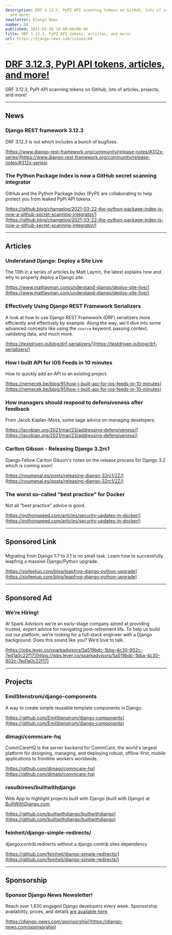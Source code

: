 ```yaml
---
description: DRF 3.12.3, PyPI API scanning tokens on GitHub, lots of articles, projects,
  and more!
newsletter: Django News
number: 68
published: 2021-03-26 10:00:00+00:00
title: DRF 3.12.3, PyPI API tokens, articles, and more!
url: https://django-news.com/issues/68
---
```


# [DRF 3.12.3, PyPI API tokens, articles, and more!](https://django-news.com/issues/68)

DRF 3.12.3, PyPI API scanning tokens on GitHub, lots of articles, projects, and more!

----

## News

### Django REST framework 3.12.3

<p>DRF 3.12.3 is out which includes a bunch of bugfixes.</p>

[https://www.django-rest-framework.org/community/release-notes/#312x-series](https://www.django-rest-framework.org/community/release-notes/#312x-series)

### The Python Package Index is now a GitHub secret scanning integrator

<p>GitHub and the Python Package Index (PyPI) are collaborating to help protect you from leaked PyPI API tokens.</p>

[https://github.blog/changelog/2021-03-22-the-python-package-index-is-now-a-github-secret-scanning-integrator/](https://github.blog/changelog/2021-03-22-the-python-package-index-is-now-a-github-secret-scanning-integrator/)

----

## Articles

### Understand Django: Deploy a Site Live

<p>The 13th in a series of articles by Matt Laymn, the latest explains how and why to properly deploy a Django site.</p>

[https://www.mattlayman.com/understand-django/deploy-site-live/](https://www.mattlayman.com/understand-django/deploy-site-live/)

### Effectively Using Django REST Framework Serializers

<p>A look at how to use Django REST Framework (DRF) serializers more efficiently and effectively by example. Along the way, we'll dive into some advanced concepts like using the <code>source</code> keyword, passing context, validating data, and much more.</p>

[https://testdriven.io/blog/drf-serializers/](https://testdriven.io/blog/drf-serializers/)

### How I built API for iOS Feeds in 10 minutes

<p>How to quickly add an API to an existing project.</p>

[https://nemecek.be/blog/91/how-i-built-api-for-ios-feeds-in-10-minutes](https://nemecek.be/blog/91/how-i-built-api-for-ios-feeds-in-10-minutes)

### How managers should respond to defensiveness after feedback

<p>From Jacob Kaplan-Moss, some sage advice on managing developers.</p>

[https://jacobian.org/2021/mar/23/addressing-defensiveness/](https://jacobian.org/2021/mar/23/addressing-defensiveness/)

### Carlton Gibson - Releasing Django 3.2rc1

<p>Django Fellow Carlton Gibson's notes on the release process for Django 3.2 which is coming soon!</p>

[https://noumenal.es/posts/releasing-django-32rc1/2Z/](https://noumenal.es/posts/releasing-django-32rc1/2Z/)

### The worst so-called “best practice” for Docker

<p>Not all "best practice" advice is good.</p>

[https://pythonspeed.com/articles/security-updates-in-docker/](https://pythonspeed.com/articles/security-updates-in-docker/)

----

## Sponsored Link

### 

<p>Migrating from Django 1.7 to 3.1 is no small task. Learn how to successfully leapfrog a massive Django/Python upgrade.</p>

[https://sixfeetup.com/blog/leapfrog-django-python-upgrade](https://sixfeetup.com/blog/leapfrog-django-python-upgrade)

----

## Sponsored Ad

### We’re Hiring!

<p>At Spark Advisors we're an early-stage company aimed at providing trusted, expert advice for navigating post-retirement life. To help us build out our platform, we’re looking for a full-stack engineer with a Django background. Does this sound like you? We’d love to talk.</p>

[https://jobs.lever.co/sparkadvisors/5a519bdc-1bba-4c30-902c-7ed1a0c22f17](https://jobs.lever.co/sparkadvisors/5a519bdc-1bba-4c30-902c-7ed1a0c22f17)

----

## Projects

### EmilStenstrom/django-components

<p>A way to create simple reusable template components in Django.</p>

[https://github.com/EmilStenstrom/django-components](https://github.com/EmilStenstrom/django-components)

### dimagi/commcare-hq

<p>CommCareHQ is the server backend for CommCare, the world's largest platform for designing, managing, and deploying robust, offline-first, mobile applications to frontline workers worldwide.</p>

[https://github.com/dimagi/commcare-hq](https://github.com/dimagi/commcare-hq)

### rasulkireev/builtwithdjango

<p>Web App to highlight projects built with Django (built with Django) at <a href="https://cur.at/4BA7tQq">BuiltWithDjango.com</a>.</p>

[https://github.com/builtwithdjango/builtwithdjango](https://github.com/builtwithdjango/builtwithdjango)

### feinheit/django-simple-redirects/

<p>django.contrib.redirects without a django.contrib.sites dependency</p>

[https://github.com/feinheit/django-simple-redirects/](https://github.com/feinheit/django-simple-redirects/)

----

## Sponsorship

### Sponsor Django News Newsletter!

<p>Reach over 1,830 engaged Django developers every week. Sponsorship availability, prices, and details <a href="https://cur.at/LuvjvLs">are available here</a>.</p>

[https://django-news.com/sponsorship](https://django-news.com/sponsorship)